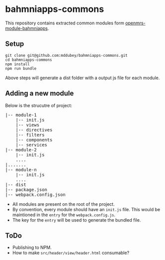 # bahmniapps-commons
This repository contains extracted common modules form [openmrs-module-bahmniapps](https://github.com/Bahmni/openmrs-module-bahmniapps).

## Setup 
```
git clone git@github.com:mddubey/bahmniapps-commons.git
cd bahmniapps-commons
npm install
npm run bundle
```
Above steps will generate a dist folder with a output js file for each module.

## Adding a new module
Below is the strucutre of project:
<pre>
|-- module-1
    |-- init.js
    |-- views
    |-- directives
    |-- filters
    |-- components
    |-- services
|-- module-2
    |-- init.js
    ....
|.......	
|-- module-n
    |-- init.js
    ....
|-- dist
|-- package.json
|-- webpack.config.json
</pre>
* All modules are present on the root of the project.
* By convention, every module should have an `init.js` file. This would be maintioned in the `entry` for the `webpack.config.js`.
* The key for the `entry` will be used to generate the bundled file.

## ToDo
* Publishing to NPM.
* How to make `src/header/view/header.html` consumable?
